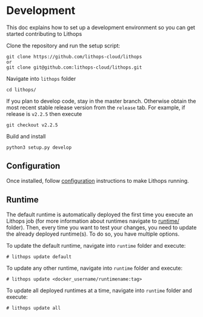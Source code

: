 # Development

This doc explains how to set up a development environment so you can get started contributing to Lithops

Clone the repository and run the setup script:

    git clone https://github.com/lithops-cloud/lithops
    or
    git clone git@github.com:lithops-cloud/lithops.git

Navigate into `lithops` folder

    cd lithops/

If you plan to develop code, stay in the master branch. Otherwise obtain the most recent stable release version from the `release` tab. For example, if release is `v2.2.5` then execute

	git checkout v2.2.5

Build and install 
	
    python3 setup.py develop

## Configuration

Once installed, follow [configuration](../config/) instructions to make Lithops running.


## Runtime
The default runtime is automatically deployed the first time you execute an Lithops job (for more information about runtimes navigate to [runtime/](../runtime/) folder). Then, every time you want to test your changes, you need to update the already deployed runtime(s). To do so, you have multiple options.

To update the default runtime, navigate into `runtime` folder and execute:

	# lithops update default

To update any other runtime, navigate into `runtime` folder and execute:

	# lithops update <docker_username/runtimename:tag>


To update all deployed runtimes at a time, navigate into `runtime` folder and execute:

	# lithops update all
